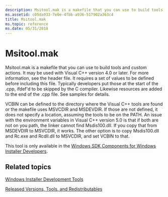 ```yaml
---
description: Msitool.mak is a makefile that you can use to build tools and custom actions.
ms.assetid: c05da933-7e0e-4fbb-a936-517902a363c4
title: Msitool.mak
ms.topic: reference
ms.date: 05/31/2018
---
```


# Msitool.mak

Msitool.mak is a makefile that you can use to build tools and custom actions. It may be used with Visual C++ version 4.0 or later. For more information, see the header file. It requires a set of values to be defined before including this file. Typically developers put those at the start of the .cpp, ifdef'd to be skipped by the C compiler. Likewise resources are added to the end of the .cpp file. See samples for details.

VCBIN can be defined to the directory where the Visual C++ tools are found or the makefile uses MSVCDIR and MSDEVDIR. If those are not defined, it does not specify a location, assuming the tools to be on the PATH. An issue with the environment variables in Visual C++ version 5.0 is that if both are not on you path, the linker cannot find Msdis100.dll. If you copy that from MSDEVDIR to MSVCDIR, it works. The other option is to copy Msdis100.dll and Rc.exe and Rcdll.dll to MSVCDIR, and set VCBIN to that.

This tool is only available in the [Windows SDK Components for Windows Installer Developers](platform-sdk-components-for-windows-installer-developers.md).

## Related topics

<dl> <dt>

[Windows Installer Development Tools](windows-installer-development-tools.md)
</dt> <dt>

[Released Versions, Tools, and Redistributables](released-versions-tools-and-redistributables.md)
</dt> </dl>

 

 



